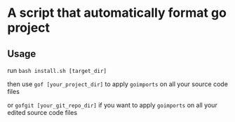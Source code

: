 # A script that automatically format go project

## Usage

run `bash install.sh [target_dir]`

then use `gof [your_project_dir]` to apply `goimports` on all your source code files

or `gofgit [your_git_repo_dir]` if you want to apply `goimports` on all your edited source code files
